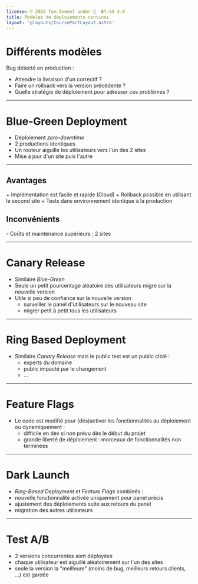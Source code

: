```yaml
---
license: © 2025 Tom Avenel under 󰵫  BY-SA 4.0
title: Modèles de déploiements continus
layout: '@layouts/CoursePartLayout.astro'
---
```


# Différents modèles

Bug détecté en production :

- Attendre la livraison d'un correctif ?
- Faire un rollback vers la version précédente ?
- Quelle stratégie de déploiement pour adresser ces problèmes ?

---

# Blue-Green Deployment

- Déploiement _zero-downtime_
- 2 productions identiques
- Un routeur aiguille les utilisateurs vers l'un des 2 sites
- Mise à jour d'un site puis l'autre

---

## Avantages

\+ Implémentation est facile et rapide (Cloud)
\+ Rollback possible en utilisant le second site
\+ Tests dans environnement identique à la production

## Inconvénients

\- Coûts et maintenance supérieurs : 2 sites

---

# Canary Release

- Similaire _Blue-Green_
- Seule un petit pourcentage aléatoire des utilisateurs migre sur la nouvelle version
- Utile si peu de confiance sur la nouvelle version
  * surveiller le panel d'utilisateurs sur le nouveau site
  * migrer petit à petit tous les utilisateurs

---

# Ring Based Deployment

- Similaire _Canary Release_ mais le public test est un public ciblé :
  * experts du domaine
  * public impacté par le changement
  * ...

---

# Feature Flags

- Le code est modifié pour (dés)activer les fonctionnalités au déploiement ou dynamiquement :
  * difficile en dev si non prévu dès le début du projet
  * grande liberté de déploiement : morceaux de fonctionnalités non terminées

---

# Dark Launch

- _Ring-Based Deployment_ et _Feature Flags_ combinés :
- nouvelle fonctionnalité activée uniquement pour panel précis
- ajustement des déploiements suite aux retours du panel
- migration des autres utilisateurs

---

# Test A/B

- 2 versions concurrentes sont déployées
- chaque utilisateur est aiguillé aléatoirement sur l'un des sites
- seule la version la "meilleure" (moins de bug, meilleurs retours clients, ...) est gardée

